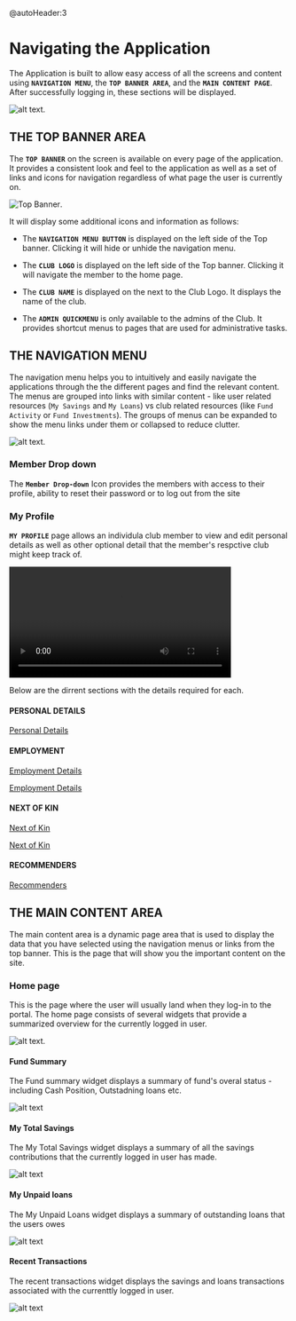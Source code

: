 @autoHeader:3
# Navigating the Application
The Application is built to allow easy access of all the screens and content using **`NAVIGATION MENU`**, the **`TOP BANNER AREA`**, and the  **`MAIN CONTENT PAGE`**. After successfully logging in, these sections will be displayed.

![alt text](static/images/2.1_App_Overview.png "App Overview :size=400").

## THE TOP BANNER AREA 
The **`TOP BANNER`** on the screen is available on every page of the application.
It provides a consistent look and feel to the application as well as a set of links and icons for navigation regardless of what page the user is currently on.

![Top Banner](static/images/2.1.2_Top_Banner.png ":size=400").

 It will display some additional icons and information as follows:
 
 - The **`NAVIGATION MENU BUTTON`** is displayed on the left side of the Top banner. Clicking it will hide or unhide the navigation menu.

 - The **`CLUB LOGO`** is displayed on the left side of the Top banner. Clicking it will navigate the member to the home page.

- The **`CLUB NAME`** is displayed on the next to the Club Logo. It displays the name of the club.
 
- The **`ADMIN QUICKMENU`** is only available to the admins of the Club. It provides shortcut menus to pages that are used for administrative tasks.


 
## THE NAVIGATION MENU
The navigation menu helps you to intuitively and easily navigate  the applications  through the the different pages and find the relevant content. The menus are grouped into links with similar content - like user related resources (`My Savings` and `My Loans`) vs club related resources (like `Fund Activity` or `Fund Investments`). The groups of menus can be expanded to show the menu links under them or collapsed to reduce clutter.

![alt text](static/images/2.1.3_Nav_Menu.png "Navigation Menu :size=150").

### Member Drop down
The **`Member Drop-down`** Icon provides the members with access to their profile, ability to reset their password or to log out from the site

### My Profile
**`MY PROFILE`** page allows an individula club member to view and edit personal details as well as other optional detail that the member's respctive club might keep track of. 

<video src="static/video/My_Profile.mp4" width="400px" controls>
  <img src="static/images/1.3_My_Profile.png"/>
</video>

Below are the dirrent sections with the details required for each. 

<!-- tabs:start -->

#### **PERSONAL DETAILS**

[Personal Details](static/markdown/personal_details_fields.md ':include')


#### **EMPLOYMENT**

[Employment Details](static/markdown/employment_details.md ':include')

[Employment Details](static/markdown/employment_details_fields.md ':include')


#### **NEXT OF KIN**

[Next of Kin](static/markdown/next_of_kin.md ':include')

[Next of Kin](static/markdown/next_of_kin_fields.md ':include')

#### **RECOMMENDERS**

[Recommenders](static/markdown/recommenders.md ':include')

<!-- tabs:end -->

  
## THE MAIN CONTENT AREA 

The main content area is a dynamic page area that is used to display the data that you have selected using the navigation menus or links from the top banner. This is the page that will show you the important content on the site.

### Home page 

This is the page where the user will usually land when they log-in to the portal. The home page consists of several widgets that provide a summarized overview for the currently logged in user.

![alt text](static/images/2.2_Home_Page.png "Home Page :size=400").

#### Fund Summary

The Fund summary widget displays a summary of fund's overal status - including Cash Position, Outstadning loans etc.

![alt text](static/images/2.3_Home_Page_Fund_Summary.png ":size=400 Home Page Fund Summary") 
 
#### My Total Savings

The My Total Savings widget displays a summary of all the savings contributions that the currently logged in user has made.

![alt text](static/images/2.3_Home_Page_My_Savings.png ":size=400 My Total Savings widget") 

#### My Unpaid loans
The My Unpaid Loans widget displays a summary of outstanding loans that the users owes

![alt text](static/images/2.3_Home_Page_My_Loans.png ":size=400 My Unpaid Loans  widget") 

#### Recent Transactions

The recent transactions widget displays the savings and loans transactions associated with the currenttly logged in user.

![alt text](static/images/2.3_Home_Page_Recent_Transactions.png ":size=400 Recent transactions widget") 